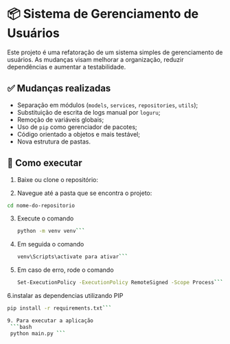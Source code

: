 # 📦 Sistema de Gerenciamento de Usuários

Este projeto é uma refatoração de um sistema simples de gerenciamento de usuários. As mudanças visam melhorar a organização, reduzir dependências e aumentar a testabilidade.

## ✅ Mudanças realizadas

- Separação em módulos (`models`, `services`, `repositories`, `utils`);
- Substituição de escrita de logs manual por `loguru`;
- Remoção de variáveis globais;
- Uso de `pip` como gerenciador de pacotes;
- Código orientado a objetos e mais testável;
- Nova estrutura de pastas.

## 🚀 Como executar

1. Baixe ou clone o repositório:

2. Navegue até a pasta que se encontra o projeto:

```bash
cd nome-do-repositorio
```

3. Execute o comando
   ```bash
   python -m venv venv```
   
5. Em seguida o comando
   ```bash
   venv\Scripts\activate para ativar```
   
7. Em caso de erro, rode o comando
   ```bash
   Set-ExecutionPolicy -ExecutionPolicy RemoteSigned -Scope Process```
   
6.instalar as dependencias utilizando PIP
```bash
pip install -r requirements.txt```

9. Para executar a aplicação
 ```bash
 python main.py ```

